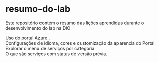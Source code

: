 # resumo-do-lab
Este repositório contém o resumo das lições aprendidas durante o desenvolvimento do lab na DIO

Uso do portal Azure .  
Configurações de idioma, cores e customização da aparencia do Portal  
Explorar o menu de serviços por categoria.  
O que são serviços com status de versão prévia.  

